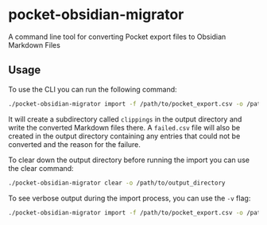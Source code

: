 # pocket-obsidian-migrator
A command line tool for converting Pocket export files to Obsidian Markdown Files

## Usage

To use the CLI you can run the following command:

```bash
./pocket-obsidian-migrator import -f /path/to/pocket_export.csv -o /path/to/output_directory
```

It will create a subdirectory called `clippings` in the output directory and write the converted Markdown files there.
A `failed.csv` file will also be created in the output directory containing any entries that could not be converted and 
the reason for the failure.

To clear down the output directory before running the import you can use the clear command:

```bash
./pocket-obsidian-migrator clear -o /path/to/output_directory
```
To see verbose output during the import process, you can use the `-v` flag:

```bash
./pocket-obsidian-migrator import -f /path/to/pocket_export.csv -o /path/to/output_directory -v
```
